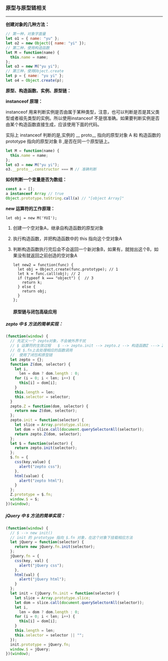 ### 原型与原型链相关

------
**创建对象的几种方法：**

```js
// 第一种，对象字面量
let o1 = { name: "yu" };
let o2 = new Object({ name: "yi" });
// 第二种，使用构造函数
let M = function(name) {
  this.name = name;
};
let o3 = new M("yu yi");
// 第三种，使用Object.create
let p = { name: "yu yi" };
let o4 = Object.create(p);

```

**原型、构造函数、实例、原型链：**

**instanceof 原理：**

instanceof 用来判断实例是否由属于某种类型，注意，也可以判断是否是其父类型或者祖先类型的实例。所以使用instanceof 不是很准确。如果要判断实例是否由某个构造函数直接生成，应该使用下面的代码。

实际上 instanceof 判断的是,实例的 __ proto__ 指向的原型对象 A 和 构造函数的 prototype 指向的原型对象 B ,是否在同一个原型链上。

```js
let M = function(name) {
  this.name = name;
};
let o3 = new M("yu yi");
o3.__proto__.constructor === M // 准确判断
```
**如何判断一个变量是否为数组：**

```js
const a = [];
a instanceof Array // true
Object.prototype.toString.call(a) // "[object Array]"
```


**new 运算符的工作原理：**

```JS
let obj = new M('YUI');
```

1. 创建一个空对象A，继承自构造函数的原型对象

2. 执行构造函数，并把构造函数中的 this 指向这个空对象A

3. 判断构造函数执行完后会不会返回一个新对象B，如果有，就抛出这个B，如果没有就返回之前创造的空对象A

   ```JS
   let new2 = function(func) {
     let obj = Object.create(func.prototype); // 1
     let k = func.call(obj); // 2
     if (typeof k === "object") {  // 3
       return k;
     } else {
       return obj;
     }
   };
   ```

   #### 原型链与闭包高级应用

##### zepto 中 $ 方法的简单实现：

```js
(function(window) {
  // 先定义一个 zepto对象，不会被外界干扰
  // $ 运算符的生效过程   $ --> zepto.init --> zepto.z --> 构造函数Z ---> Z的prototype,同时也是 $的fn
  // 在 $.fn上去处理相应的函数调用
  //  使用了闭包和原型链
  let zepto = {};
  function Z(dom, selector) {
    let i,
      len = dom ? dom.length : 0;
    for (i = 0; i < len; i++) {
      this[i] = dom[i];
    }
    this.length = len;
    this.selector = selector;
  }
  zepto.Z = function(dom, selector) {
    return new Z(dom, selector);
  };
  zepto.init = function(selector) {
    let slice = Array.prototype.slice;
    let dom = slice.call(document.querySelectorAll(selector));
    return zepto.Z(dom, selector);
  };
  let $ = function(selector) {
    return zepto.init(selector);
  };
  $.fn = {
    css(key,value) {
      alert("zepto css");
    },
    html(value) {
      alert("zepto html");
    }
  };
  Z.prototype = $.fn;
  window.$ = $;
})(window);

```
##### jQuery 中 $ 方法的简单实现：

```js
(function(window) {
  // $ --> new init()
  // init 的 prototype 指向 $.fn 对象，在这个对象下挂载相应方法
  let jQuery = function(selector) {
    return new jQuery.fn.init(selector);
  };
  jQuery.fn = {
    css(key, val) {
      alert("jQuery css");
    },
    html(val) {
      alert("jQuery html");
    }
  };
  let init = (jQuery.fn.init = function(selector) {
    let slice = Array.prototype.slice;
    let dom = slice.call(document.querySelectorAll(selector));
    let i,
      len = dom ? dom.length : 0;
    for (i = 0; i < len; i++) {
      this[i] = dom[i];
    }
    this.length = len;
    this.selector = selector || "";
  });
  init.prototype = jQuery.fn;
  window.$ = jQuery;
})(window);

```



